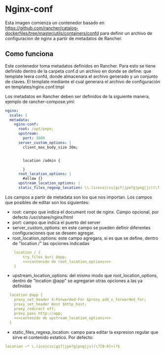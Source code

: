 # Nginx-conf
Esta imagen comienza un contenedor basado en https://github.com/rancher/catalog-dockerfiles/tree/master/utils/containers/confd para definir un
archivo de configuracion de nginx a partir de metadatos de Rancher.

## Como funciona
Este contenedor toma metadatos definidos en Rancher. Para esto se tiene definido dentro de la carpeta conf.d un archivo en donde se define: que template leera confd, donde almacenara el archivo generado y un conjunto de claves. 
El template mediante el cual generara el archivo de configuración en templates/nginx.conf.tmpl


Los metadatos en Rancher deben ser definidos de la siguiente manera, ejemplo de rancher-compose.yml:

```yml
nginx:
  scale: 1
  metadata:
    nginx-conf:
      root: /opt/pepe;
      upstream:
        port: 3000
      server_custom_options: |
        client_max_body_size 30m;


        location /admin {

        }
      root_location_options: |
        #allow {}
      upstream_location_options: |
      static_files_regexp_location: \\.(icoco|css|gif|jpe?g|png|js)(\?[0-9]+)$$
```

Los campos a partir de metadata son los que nos importan.
Los campos que posibles de editar son los siguientes:
* root: campo que indica el document root de nginx. Campo opcional, por defecto /usr/share/nginx/html
* port: campo que indica el puerto del server
* server_custom_options: en este campo se pueden definir diferentes configuraciones que se deseen agregar.
* root_location_options: este campo agregara, si es que se define, dentro de "location /" las opciones indicadas
```yml
    location / {
        try_files $uri @app;
        <<<contenido de root_location_options>>>
    }
```
* upstream_location_options: del mismo modo que root_location_options, dentro de "location @app" se agregaran otras opciones a las ya definidas
```yml
  location @app {
    proxy_set_header X-Forwarded-For $proxy_add_x_forwarded_for;
    proxy_set_header Host $http_host;
    proxy_redirect off;
    proxy_pass http://app;
    <<<contenido de upstream_location_options>>>
  }
```
* static_files_regexp_location: campo para editar la expresion regular que sirve el contenido estatico. Por defecto:
```yml
location ~* \.(ico|css|gif|jpe?g|png|js)(\?[0-9]+)?$
```
